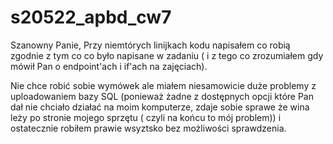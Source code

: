 # s20522_apbd_cw7

Szanowny Panie,
Przy niemtórych linijkach kodu napisałem co robią zgodnie z tym co co było napisane w zadaniu ( i z tego co zrozumiałem gdy mówił Pan o endpoint'ach i if'ach na zajęciach).

Nie chce robić sobie wymówek ale miałem niesamowicie duże problemy z uploadowaniem bazy SQL (ponieważ żadne z dostępnych opcji które Pan dał nie chciało działać na moim komputerze, zdaje sobie sprawe że wina leży po stronie mojego sprzętu ( czyli na końcu to mój problem)) i ostatecznie robiłem prawie wsyztsko bez możliwości sprawdzenia.

